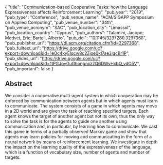 {
  "title": "Communication-based Cooperative Tasks: how the Language Expressiveness affects Reinforcement Learning",
  "pub_year": "2019",
  "pub_type": "Conference",
  "pub_venue_name": "ACM/SIGAPP Symposium on Applied Computing",
  "pub_venue_number": "34th",
  "pub_venue_acronym": "SAC",
  "pub_location_city": "Limassol",
  "pub_location_country": "Cyprus",
  "pub_authors": "Talamini, Jacopo; Medvet, Eric; Bartoli, Alberto",
  "pub_doi": "10.1145/3297280.3297368",
  "pub_publisher_url": "https://dl.acm.org/citation.cfm?id=3297368",
  "pub_fulltext_url": "https://drive.google.com/uc?export=download&id=1eOc4kyEIqcw8c2Zjoe0kI7ae3lgcBr1P",
  "pub_slides_url": "https://drive.google.com/uc?export=download&id=1tPGJoyGuGhongnxz2Q6DWvHxbQ_ydO5V",
  "pub_important": false
}

## Abstract
We consider a cooperative multi-agent system in which cooperation may be enforced by communication between agents but in which agents must learn to communicate. The system consists of a game in which agents may move in a 2D world and are given the task of reaching specified targets. Each agent knows the target of another agent but not its own, thus the only way to solve the task is for the agents to guide one another using communication and, in particular, by learning how to communicate. We cast this game in terms of a partially observed Markov game and show that agents may learn policies for moving and communicating in the form of a neural network by means of reinforcement learning. We investigate in depth the impact on the learning quality of the expressiveness of the language, which is a function of vocabulary size, number of agents and number of targets.
